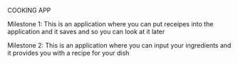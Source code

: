 COOKING APP

Milestone 1:
This is an application where you can put receipes into the application and it saves and so you can look at it later

Milestone 2:
This is an application where you can input your ingredients and it provides you with a recipe for your dish
